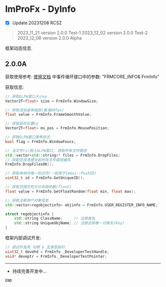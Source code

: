 # ImProFx - DyInfo
- [x] Update.20231208 RCSZ

> 2023_11_21 version 2.0.0 Test-1
> 2023_12_02 version 2.0.0 Test-2
> 2023_12_08 version 2.0.0 Alpha

框架动态信息.

## 2.0.0A
获取使用参考: [使用文档](improfx_usage.md) 中事件循环接口中的参数: "FRMCORE_INFO& FrmInfo"

获取信息:
```cpp
// 获取GLFW窗口大小xy
Vector2T<float> size = FrmInfo.WindowSize;

// 获取渲染速率缩放(基准60fps)
float value = FrmInfo.FrameSmoothValue;

// 获取鼠标位置xy
Vector2T<float> ms_pos = FrmInfo.MousePosition;

// 获取GLFW窗口聚焦标志
bool flag = FrmInfo.WindowFoucs;

// 当文件(s)拖入GLFW窗口, 获取所有文件路径
std::vector<std::string>* files = FrmInfo.DropFiles;
// 获取完成清理当前所有文件路径缓存
FrmInfo.DropFilesOK();

// 获取单帧内唯一标识符(一般用于ImGui::PushID)
uint32_t id = FrmInfo.GetUniqueID();

// 获取范围内均匀分布随机数(float)
float value = FrmInfo.GetFloatRandom(float min, float max);

// 获取注册用户对象信息
std::vector<regobjectinfo> objinfo = FrmInfo.USER_REGISTER_INFO_NAME;

struct regobjectinfo {
	std::string ClassName;     // 注册类名
	std::string UniqueObjName; // 注册全局唯一对象名(Key)
}
```

框架内部调试开发:
```cpp
// 调试开发用 句柄 & 无类型指针.
uint32_t devehd = FrmInfo._DeveloperTestHandle;
void* deveptr = FrmInfo._DeveloperTestPointer;
```

---

- 持续完善开发中...

```END```